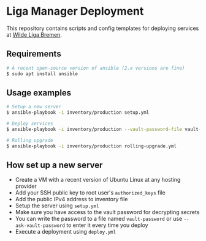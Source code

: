 # Liga Manager Deployment

This repository contains scripts and config templates for deploying
services at [Wilde Liga Bremen](https://www.wildeligabremen.de).

## Requirements

```bash
# A recent open-source version of ansible (2.x versions are fine)
$ sudo apt install ansible
```

## Usage examples

```bash
# Setup a new server
$ ansible-playbook -i inventory/production setup.yml

# Deploy services
$ ansible-playbook -i inventory/production --vault-password-file vault-password deploy.yml

# Rolling upgrade
$ ansible-playbook -i inventory/production rolling-upgrade.yml
```

## How set up a new server

* Create a VM with a recent version of Ubuntu Linux at any hosting provider
* Add your SSH public key to root user's `authorized_keys` file
* Add the public IPv4 address to inventory file
* Setup the server using `setup.yml`
* Make sure you have access to the vault password for decrypting secrets
* You can write the password to a file named `vault-password` or use `--ask-vault-password` to enter it every time you deploy
* Execute a deployment using `deploy.yml`
